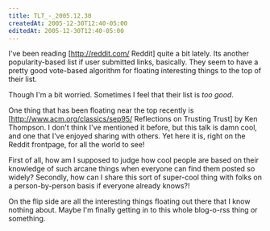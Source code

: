 ```yaml
---
title: TLT_-_2005.12.30
createdAt: 2005-12-30T12:40-05:00
editedAt: 2005-12-30T12:40-05:00
---
```


I've been reading [http://reddit.com/ Reddit] quite a bit lately. Its another popularity-based list if user submitted links, basically. They seem to have a pretty good vote-based algorithm for floating interesting things to the top of their list.

Though I'm a bit worried. Sometimes I feel that their list is <i>too good</i>.

One thing that has been floating near the top recently is [http://www.acm.org/classics/sep95/ Reflections on Trusting Trust] by Ken Thompson. I don't think I've mentioned it before, but this talk is damn cool, and one that I've enjoyed sharing with others. Yet here it is, right on the Reddit frontpage, for all the world to see!

First of all, how am I supposed to judge how cool people are based on their knowledge of such arcane things when everyone can find them posted so widely? Secondly, how can I share this sort of super-cool thing with folks on a person-by-person basis if everyone already knows?!

On the flip side are all the interesting things floating out there that I know nothing about. Maybe I'm finally getting in to this whole blog-o-rss thing or something.

